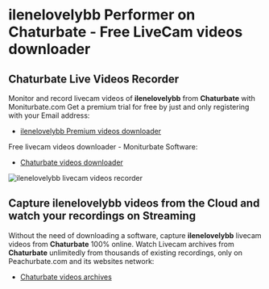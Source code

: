 # ilenelovelybb Performer on Chaturbate - Free LiveCam videos downloader

## Chaturbate Live Videos Recorder

Monitor and record livecam videos of **ilenelovelybb** from **Chaturbate** with Moniturbate.com
Get a premium trial for free by just and only registering with your Email address:
* [ilenelovelybb Premium videos downloader](https://moniturbate.com/request-demo-licence-key.html)

Free livecam videos downloader - Moniturbate Software:
* [Chaturbate videos downloader](https://moniturbate.com/moniturbate-download-software.html)

![ilenelovelybb livecam videos recorder](https://peachurnet.com/templates/moniturbate-software.png)


## Capture ilenelovelybb videos from the Cloud and watch your recordings on Streaming

Without the need of downloading a software, capture **ilenelovelybb** livecam videos from **Chaturbate** 100% online.
Watch Livecam archives from **Chaturbate** unlimitedly from thousands of existing recordings, only on Peachurbate.com and its websites network:
* [Chaturbate videos archives](https://peachurnet.com/)